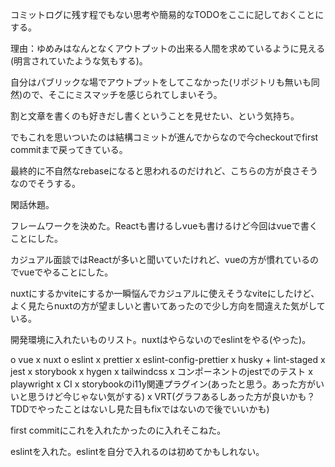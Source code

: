 コミットログに残す程でもない思考や簡易的なTODOをここに記しておくことにする。

理由：ゆめみはなんとなくアウトプットの出来る人間を求めているように見える(明言されていたような気もする)。

自分はパブリックな場でアウトプットをしてこなかった(リポジトリも無いも同然)ので、そこにミスマッチを感じられてしまいそう。

割と文章を書くのも好きだし書くということを見せたい、という気持ち。

でもこれを思いついたのは結構コミットが進んでからなので今checkoutでfirst commitまで戻ってきている。

最終的に不自然なrebaseになると思われるのだけれど、こちらの方が良さそうなのでそうする。

閑話休題。

フレームワークを決めた。Reactも書けるしvueも書けるけど今回はvueで書くことにした。

カジュアル面談ではReactが多いと聞いていたけれど、vueの方が慣れているのでvueでやることにした。

nuxtにするかviteにするか一瞬悩んでカジュアルに使えそうなviteにしたけど、よく見たらnuxtの方が望ましいと書いてあったので少し方向を間違えた気がしている。

開発環境に入れたいものリスト。nuxtはやらないのでeslintをやる(やった)。

o vue
x nuxt
o eslint
x prettier
x eslint-config-prettier
x husky + lint-staged
x jest
x storybook
x hygen
x tailwindcss
x コンポーネントのjestでのテスト
x playwright
x CI
x storybookのi11y関連プラグイン(あったと思う。あった方がいいと思うけど今じゃない気がする)
x VRT(グラフあるしあった方が良いかも？TDDでやったことはないし見た目もfixではないので後でいいかも)

first commitにこれを入れたかったのに入れそこねた。

eslintを入れた。eslintを自分で入れるのは初めてかもしれない。